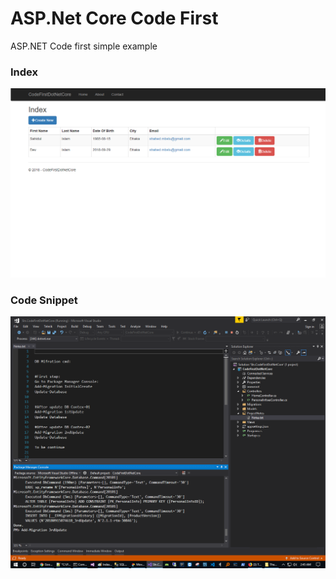 # ASP.Net Core Code First
ASP.NET Code first simple example

### Index
![Index output](https://github.com/shahedbd/CodeFirstASPDotNetCore/blob/master/Sln.CodeFirstDotNetCore/CodeFirstDotNetCore/ProjectNotes/Resources/Index.png)



### Code Snippet
![Code Snippet](https://github.com/shahedbd/CodeFirstASPDotNetCore/blob/master/Sln.CodeFirstDotNetCore/CodeFirstDotNetCore/ProjectNotes/Resources/CodeSnippet.png)
